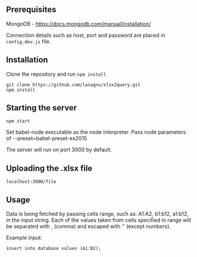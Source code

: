 ## Prerequisites

MongoDB - https://docs.mongodb.com/manual/installation/

Connection details such as host, port and password are placed in `config.dev.js` file.

## Installation

Clone the repository and run `npm install`

```
git clone https://github.com/lasagnu/xlsx2query.git
npm install
```

## Starting the server

```
npm start
```

Set babel-node executable as the node interpreter.
Pass node parameters of --preset=babel-preset-es2015

The server will run on port 3000 by default.

## Uploading the .xlsx file
 
```
localhost:3000/file
```

## Usage

Data is being fetched by passing cells range, such as: A1:A2, b1:b12, a1:b12, in the input string. Each of the values taken from cells specified in range will be separated with , (comma) and escaped with '' (except numbers).

Example input:

```
insert into database values (A1:B2);
```

